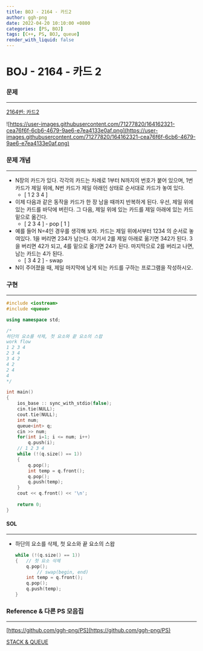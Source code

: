 ```yaml
---
title: BOJ - 2164 - 카드2
author: ggh-png
date: 2022-04-20 10:10:00 +0800
categories: [PS, BOJ]
tags: [C++, PS, BOJ, queue]
render_with_liquid: false
---
```


# BOJ - 2164 - 카드 2

### 문제

---

[2164번: 카드2](https://www.acmicpc.net/problem/2164)

![https://user-images.githubusercontent.com/71277820/164162321-cea76f6f-6cb6-4679-9ae6-e7ea4133e0af.png](https://user-images.githubusercontent.com/71277820/164162321-cea76f6f-6cb6-4679-9ae6-e7ea4133e0af.png)

### 문제 개념

---

- N장의 카드가 있다. 각각의 카드는 차례로 1부터 N까지의 번호가 붙어 있으며, 1번 카드가 제일 위에, N번 카드가 제일 아래인 상태로 순서대로 카드가 놓여 있다.
    - [ 1 2 3 4 ]
- 이제 다음과 같은 동작을 카드가 한 장 남을 때까지 반복하게 된다. 우선, 제일 위에 있는 카드를 바닥에 버린다. 그 다음, 제일 위에 있는 카드를 제일 아래에 있는 카드 밑으로 옮긴다.
    - [ 2 3 4 ] - pop [ 1 ]
- 예를 들어 N=4인 경우를 생각해 보자. 카드는 제일 위에서부터 1234 의 순서로 놓여있다. 1을 버리면 234가 남는다. 여기서 2를 제일 아래로 옮기면 342가 된다. 3을 버리면 42가 되고, 4를 밑으로 옮기면 24가 된다. 마지막으로 2를 버리고 나면, 남는 카드는 4가 된다.
    - [ 3 4 2 ] - swap
- N이 주어졌을 때, 제일 마지막에 남게 되는 카드를 구하는 프로그램을 작성하시오.

### 구현

---

```cpp
#include <iostream>
#include <queue>

using namespace std;

/*
하단의 요소를 삭제, 첫 요소와 끝 요소의 스왑 
work flow
1 2 3 4
2 3 4
3 4 2
4 2 
2 4
4
*/

int main()
{
    ios_base :: sync_with_stdio(false); 
    cin.tie(NULL); 
    cout.tie(NULL);
    int num;
    queue<int> q; 
    cin >> num;
    for(int i=1; i <= num; i++)
        q.push(i);
    // 1 2 3 4 
    while (!(q.size() == 1))
    {
        q.pop();
        int temp = q.front();
        q.pop();
        q.push(temp);
    }
    cout << q.front() << '\n';
    
    return 0;
}
```

#### SOL

---

- 하단의 요소를 삭제, 첫 요소와 끝 요소의 스왑
    
    ```cpp
    while (!(q.size() == 1))
    {   // 첫 요소 삭제
        q.pop(); 
    		// swap(begin, end) 
        int temp = q.front();
        q.pop();
        q.push(temp);
    }
    ```
    

### Reference & 다른 PS 모음집

---

[https://github.com/ggh-png/PS](https://github.com/ggh-png/PS)

[STACK & QUEUE](https://ggh-png.github.io/posts/queue&stack/)
